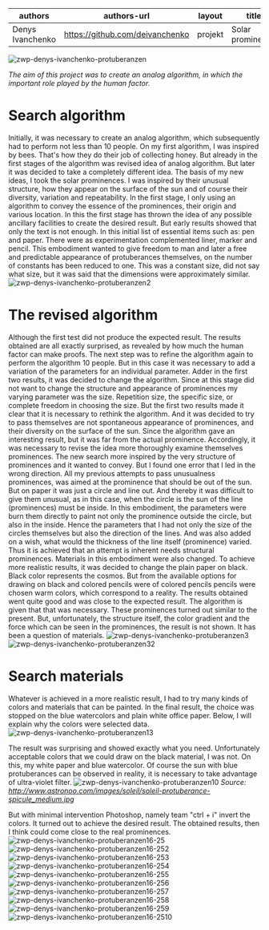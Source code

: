 | authors | authors-url | layout | title | type |
| ------ | ------ | ------ | ------ | ------ |
| Denys Ivanchenko | https://github.com/deivanchenko | projekt | Solar prominence | projekt |


![zwp-denys-ivanchenko-protuberanzen](https://cloud.githubusercontent.com/assets/26521639/24083269/50dfe228-0cd4-11e7-9658-bbe0ce6b438b.png)


*The aim of this project was to create an analog algorithm, in which the important role played by the human factor.*

#  Search algorithm
Initially, it was necessary to create an analog algorithm, which subsequently had to perform not less than 10 people. On my first algorithm, I was inspired by bees. That's how they do their job of collecting honey. But already in the first stages of the algorithm was revised idea of analog algorithm. But later it was decided to take a completely different idea.
The basis of my new ideas, I took the solar prominences. I was inspired by their unusual structure, how they appear on the surface of the sun and of course their diversity, variation and repeatability.
In the first stage, I only using an algorithm to convey the essence of the prominences, their origin and various location. In this the first stage has thrown the idea of any possible ancillary facilities to create the desired result. But early results showed that only the text is not enough. In this initial list of essential items such as: pen and paper. There were as experimentation complemented liner, marker and pencil. This embodiment wanted to give freedom to man and later a free and predictable appearance of protuberances themselves, on the number of constants has been reduced to one. This was a constant size, did not say what size, but it was said that the dimensions were approximately similar.
![zwp-denys-ivanchenko-protuberanzen2](https://cloud.githubusercontent.com/assets/26521639/24083210/ad93a5f0-0cd3-11e7-9bd6-a6d37c094fa9.png)

# The revised algorithm
Although the first test did not produce the expected result. The results obtained are all exactly surprised, as revealed by how much the human factor can make proofs.
The next step was to refine the algorithm again to perform the algorithm 10 people. But in this case it was necessary to add a variation of the parameters for an individual parameter. Adder in the first two results, it was decided to change the algorithm. Since at this stage did not want to change the structure and appearance of prominences my varying parameter was the size. Repetition size, the specific size, or complete freedom in choosing the size. But the first two results made it clear that it is necessary to rethink the algorithm. And it was decided to try to pass themselves are not spontaneous appearance of prominences, and their diversity on the surface of the sun. Since the algorithm gave an interesting result, but it was far from the actual prominence.
Accordingly, it was necessary to revise the idea more thoroughly examine themselves prominences.
The new search more inspired by the very structure of prominences and it wanted to convey. But I found one error that I led in the wrong direction. All my previous attempts to pass unusualness prominences, was aimed at the prominence that should be out of the sun.
But on paper it was just a circle and line out. And thereby it was difficult to give them unusual, as in this case, when the circle is the sun of the line (prominences) must be inside.
In this embodiment, the parameters were burn them directly to paint not only the prominence outside the circle, but also in the inside. Hence the parameters that I had not only the size of the circles themselves but also the direction of the lines. And was also added on a wish, what would the thickness of the line itself (prominence) varied. Thus it is achieved that an attempt is inherent needs structural prominences.
Materials in this embodiment were also changed. To achieve more realistic results, it was decided to change the plain paper on black. Black color represents the cosmos. But from the available options for drawing on black and colored pencils were of colored pencils pencils were chosen warm colors, which correspond to a reality.
The results obtained went quite good and was close to the expected result.
The algorithm is given that that was necessary. These prominences turned out similar to the present. But, unfortunately, the structure itself, the color gradient and the force which can be seen in the prominences, the result is not shown. It has been a question of materials.
![zwp-denys-ivanchenko-protuberanzen3](https://cloud.githubusercontent.com/assets/26521639/24083213/adabddbe-0cd3-11e7-9193-f3025ac3e3e9.png)
![zwp-denys-ivanchenko-protuberanzen32](https://cloud.githubusercontent.com/assets/26521639/24083239/ae19f6f0-0cd3-11e7-821e-bf290d68eab5.png)

# Search materials
Whatever is achieved in a more realistic result, I had to try many kinds of colors and materials that can be painted.
In the final result, the choice was stopped on the blue watercolors and plain white office paper. Below, I will explain why the colors were selected data.
![zwp-denys-ivanchenko-protuberanzen13](https://cloud.githubusercontent.com/assets/26521639/24083215/adbe625e-0cd3-11e7-84fd-34c6a3bf06a4.png)

The result was surprising and showed exactly what you need.
Unfortunately acceptable colors that we could draw on the black material, I was not.
On this, my white paper and blue watercolor.
Of course the sun with blue protuberances can be observed in reality, it is necessary to take advantage of ultra-violet filter.
![zwp-denys-ivanchenko-protuberanzen10](https://cloud.githubusercontent.com/assets/26521639/24083214/adbb6c98-0cd3-11e7-9780-ce0a639a38bb.png)
*Source: http://www.astronoo.com/images/soleil/soleil-protuberance-spicule_medium.jpg*

But with minimal intervention Photoshop, namely team "ctrl + i" invert the colors.
It turned out to achieve the desired result.
The obtained results, then I think could come close to the real prominences.
![zwp-denys-ivanchenko-protuberanzen16-25](https://cloud.githubusercontent.com/assets/26521639/24083219/adc279b6-0cd3-11e7-9e77-52f399fffc9e.png)
![zwp-denys-ivanchenko-protuberanzen16-252](https://cloud.githubusercontent.com/assets/26521639/24083221/add6be8a-0cd3-11e7-90b2-d5c655bb8edc.png)
![zwp-denys-ivanchenko-protuberanzen16-253](https://cloud.githubusercontent.com/assets/26521639/24083222/add85a74-0cd3-11e7-9cc8-dd6eb8fca63f.png)
![zwp-denys-ivanchenko-protuberanzen16-254](https://cloud.githubusercontent.com/assets/26521639/24083224/add97378-0cd3-11e7-9eb6-34ff41f4216f.png)
![zwp-denys-ivanchenko-protuberanzen16-255](https://cloud.githubusercontent.com/assets/26521639/24083227/adecafec-0cd3-11e7-9794-f35fd4a10f00.png)
![zwp-denys-ivanchenko-protuberanzen16-256](https://cloud.githubusercontent.com/assets/26521639/24083231/adf10808-0cd3-11e7-82c6-1c54ea826ba4.png)
![zwp-denys-ivanchenko-protuberanzen16-257](https://cloud.githubusercontent.com/assets/26521639/24083229/adefbb60-0cd3-11e7-94cc-3430471a384d.png)
![zwp-denys-ivanchenko-protuberanzen16-258](https://cloud.githubusercontent.com/assets/26521639/24083233/ae026f44-0cd3-11e7-980e-f20e68e37032.png)
![zwp-denys-ivanchenko-protuberanzen16-259](https://cloud.githubusercontent.com/assets/26521639/24083235/ae06de12-0cd3-11e7-8782-d42e5f0bbba0.png)
![zwp-denys-ivanchenko-protuberanzen16-2510](https://cloud.githubusercontent.com/assets/26521639/24083237/ae0da7b0-0cd3-11e7-8d72-48a341719e8d.png)


